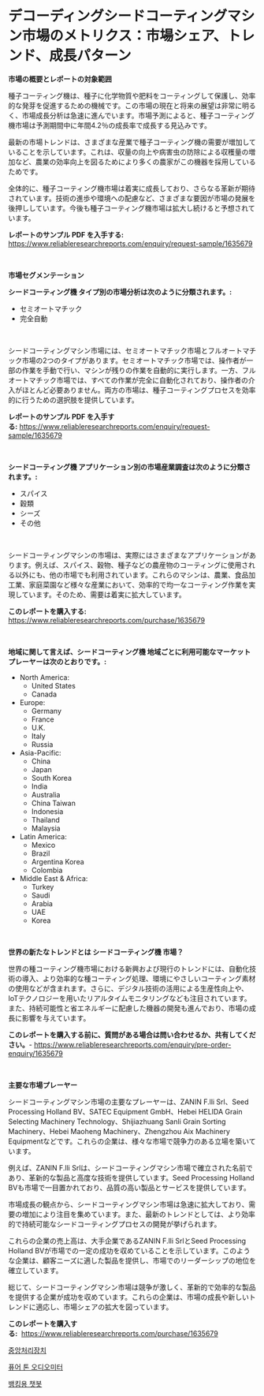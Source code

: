 <p><h1>デコーディングシードコーティングマシン市場のメトリクス：市場シェア、トレンド、成長パターン</h1></p><p><strong>市場の概要とレポートの対象範囲</strong></p>
<p><p>種子コーティング機は、種子に化学物質や肥料をコーティングして保護し、効率的な発芽を促進するための機械です。この市場の現在と将来の展望は非常に明るく、市場成長分析は急速に進んでいます。市場予測によると、種子コーティング機市場は予測期間中に年間4.2％の成長率で成長する見込みです。</p><p>最新の市場トレンドは、さまざまな産業で種子コーティング機の需要が増加していることを示しています。これは、収量の向上や病害虫の防除による収穫量の増加など、農業の効率向上を図るためにより多くの農家がこの機器を採用しているためです。</p><p>全体的に、種子コーティング機市場は着実に成長しており、さらなる革新が期待されています。技術の進歩や環境への配慮など、さまざまな要因が市場の発展を後押ししています。今後も種子コーティング機市場は拡大し続けると予想されています。</p></p>
<p><strong>レポートのサンプル PDF を入手する:</strong> <a href="https://www.reliableresearchreports.com/enquiry/request-sample/1635679">https://www.reliableresearchreports.com/enquiry/request-sample/1635679</a></p>
<p>&nbsp;</p>
<p><strong>市場セグメンテーション</strong></p>
<p><strong>シードコーティング機 タイプ別の市場分析は次のように分類されます。:</strong></p>
<p><ul><li>セミオートマチック</li><li>完全自動</li></ul></p>
<p>&nbsp;</p>
<p><p>シードコーティングマシン市場には、セミオートマチック市場とフルオートマチック市場の2つのタイプがあります。セミオートマチック市場では、操作者が一部の作業を手動で行い、マシンが残りの作業を自動的に実行します。一方、フルオートマチック市場では、すべての作業が完全に自動化されており、操作者の介入がほとんど必要ありません。両方の市場は、種子コーティングプロセスを効率的に行うための選択肢を提供しています。</p></p>
<p><strong>レポートのサンプル PDF を入手する:</strong>&nbsp;<a href="https://www.reliableresearchreports.com/enquiry/request-sample/1635679">https://www.reliableresearchreports.com/enquiry/request-sample/1635679</a></p>
<p>&nbsp;</p>
<p><strong> シードコーティング機 アプリケーション別の市場産業調査は次のように分類されます。:</strong></p>
<p><ul><li>スパイス</li><li>穀類</li><li>シーズ</li><li>その他</li></ul></p>
<p>&nbsp;</p>
<p><p>シードコーティングマシンの市場は、実際にはさまざまなアプリケーションがあります。例えば、スパイス、穀物、種子などの農産物のコーティングに使用される以外にも、他の市場でも利用されています。これらのマシンは、農業、食品加工業、家庭菜園など様々な産業において、効率的で均一なコーティング作業を実現しています。そのため、需要は着実に拡大しています。</p></p>
<p><strong>このレポートを購入する:</strong>&nbsp; <a href="https://www.reliableresearchreports.com/purchase/1635679">https://www.reliableresearchreports.com/purchase/1635679</a></p>
<p>&nbsp;</p>
<p><strong>地域に関して言えば、シードコーティング機 地域ごとに利用可能なマーケットプレーヤーは次のとおりです。:</strong></p>
<p><ul>
    <li>
        North America:
        <ul>
            <li>United States</li>
            <li>Canada</li>
        </ul>
    </li>
    <li>
        Europe:
        <ul>
            <li>Germany</li>
            <li>France</li>
            <li>U.K.</li>
            <li>Italy</li>
            <li>Russia</li>
        </ul>
    </li>
    <li>
        Asia-Pacific:
        <ul>
            <li>China</li>
            <li>Japan</li>
            <li>South Korea</li>
            <li>India</li>
            <li>Australia</li>
            <li>China Taiwan</li>
            <li>Indonesia</li>
            <li>Thailand</li>
            <li>Malaysia</li>
        </ul>
    </li>
    <li>
        Latin America:
        <ul>
            <li>Mexico</li>
            <li>Brazil</li>
            <li>Argentina Korea</li>
            <li>Colombia</li>
        </ul>
    </li>
    <li>
        Middle East & Africa:
        <ul>
            <li>Turkey</li>
            <li>Saudi</li>
            <li>Arabia</li>
            <li>UAE</li>
            <li>Korea</li>
        </ul>
    </li>
    </ul></p>
<p>&nbsp;</p>
<p><strong>世界の新たなトレンドとは シードコーティング機 市場？</strong></p>
<p><p>世界の種コーティング機市場における新興および現行のトレンドには、自動化技術の導入、より効率的な種コーティング処理、環境にやさしいコーティング素材の使用などが含まれます。さらに、デジタル技術の活用による生産性向上や、IoTテクノロジーを用いたリアルタイムモニタリングなども注目されています。また、持続可能性と省エネルギーに配慮した機器の開発も進んでおり、市場の成長に影響を与えています。</p></p>
<p><strong>このレポートを購入する前に、質問がある場合は問い合わせるか、共有してください。</strong>- <a href="https://www.reliableresearchreports.com/enquiry/pre-order-enquiry/1635679">https://www.reliableresearchreports.com/enquiry/pre-order-enquiry/1635679</a></p>
<p>&nbsp;</p>
<p><strong>主要な市場プレーヤー</strong></p>
<p><p>シードコーティングマシン市場の主要なプレーヤーは、ZANIN F.lli Srl、Seed Processing Holland BV、SATEC Equipment GmbH、Hebei HELIDA Grain Selecting Machinery Technology、Shijiazhuang Sanli Grain Sorting Machinery、Hebei Maoheng Machinery、Zhengzhou Aix Machinery Equipmentなどです。これらの企業は、様々な市場で競争力のある立場を築いています。</p><p>例えば、ZANIN F.lli Srlは、シードコーティングマシン市場で確立された名前であり、革新的な製品と高度な技術を提供しています。Seed Processing Holland BVも市場で一目置かれており、品質の高い製品とサービスを提供しています。</p><p>市場成長の観点から、シードコーティングマシン市場は急速に拡大しており、需要の増加により注目を集めています。また、最新のトレンドとしては、より効率的で持続可能なシードコーティングプロセスの開発が挙げられます。</p><p>これらの企業の売上高は、大手企業であるZANIN F.lli SrlとSeed Processing Holland BVが市場での一定の成功を収めていることを示しています。このような企業は、顧客ニーズに適した製品を提供し、市場でのリーダーシップの地位を確立しています。</p><p>総じて、シードコーティングマシン市場は競争が激しく、革新的で効率的な製品を提供する企業が成功を収めています。これらの企業は、市場の成長や新しいトレンドに適応し、市場シェアの拡大を図っています。</p></p>
<p><strong>このレポートを購入する:</strong>&nbsp;&nbsp;<a href="https://www.reliableresearchreports.com/purchase/1635679">https://www.reliableresearchreports.com/purchase/1635679</a></p>
<p><p><a href="https://github.com/vsoq0zknh59/Market-Research-Report-List-1/blob/main/69845906292.md">중앙처리장치</a></p><p><a href="https://github.com/JonHarrtis67676y/Market-Research-Report-List-1/blob/main/87137116290.md">퓨어 톤 오디오미터</a></p><p><a href="https://github.com/jntpkh496620/Market-Research-Report-List-1/blob/main/55198566291.md">뱅킹용 챗봇</a></p></p>